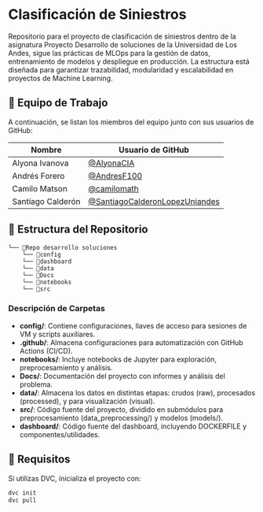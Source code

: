 
# Clasificación de Siniestros
Repositorio para el proyecto de clasificación de siniestros dentro de la asignatura Proyecto Desarrollo de soluciones de la Universidad de Los Andes, sigue las prácticas de MLOps para la gestión de datos, entrenamiento de modelos y despliegue en producción. La estructura está diseñada para garantizar trazabilidad, modularidad y escalabilidad en proyectos de Machine Learning.


## 👥 Equipo de Trabajo


A continuación, se listan los miembros del equipo junto con sus usuarios de GitHub:

| Nombre   | Usuario de GitHub  |
|----------|-------------------|
| Alyona Ivanova | [@AlyonaCIA](https://github.com/AlyonaCIA) |
| Andrés Forero  | [@AndresF100](https://github.com/AndresF100) |
| Camilo Matson | [@camilomath](https://github.com/camilomath) |
| Santiago Calderón | [@SantiagoCalderonLopezUniandes](https://github.com/SantiagoCalderonLopezUniandes)|


## 📂 Estructura del Repositorio
```
└── 📁Repo desarrollo soluciones
    └── 📁config
    └── 📁dashboard
    └── 📁data
    └── 📁Docs
    └── 📁notebooks
    └── 📁src
```

### Descripción de Carpetas

* **config/**: Contiene configuraciones, llaves de acceso para sesiones de VM y scripts auxiliares.
* **.github/**: Almacena configuraciones para automatización con GitHub Actions (CI/CD).
* **notebooks/**: Incluye notebooks de Jupyter para exploración, preprocesamiento y análisis.
* **Docs/**: Documentación del proyecto con informes y análisis del problema.
* **data/**: Almacena los datos en distintas etapas: crudos (raw), procesados (processed), y para visualización (visual).
* **src/**: Código fuente del proyecto, dividido en submódulos para preprocesamiento (data_preprocessing/) y modelos (models/).
* **dashboard/**: Código fuente del dashboard, incluyendo DOCKERFILE y componentes/utilidades.


## 🚀 Requisitos

Si utilizas DVC, inicializa el proyecto con:
    
```bash
dvc init
dvc pull
```